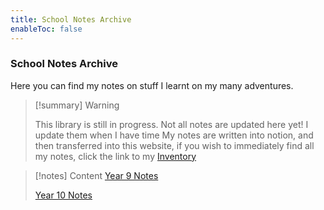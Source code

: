 ```yaml
---
title: School Notes Archive
enableToc: false
---
```

### School Notes Archive
Here you can find my notes on stuff I learnt on my many adventures.

> [!summary] Warning
> 
> This library is still in progress. Not all notes are updated here yet! I update them when I have time
> My notes are written into notion, and then transferred into this website, if you wish to immediately find all my notes, click the link to my [Inventory](https://www.notion.so/wanderer-inventory/Wanderer-s-Archive-551bf6d3382148678191175b1123296f?pvs=4)

>[!notes] Content
>[Year 9 Notes](year9notes.md)
>
>[Year 10 Notes](notes/year10/year10notes)


